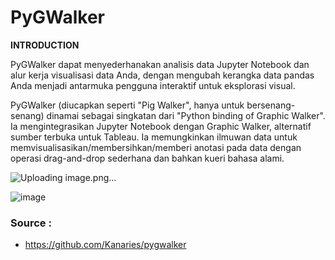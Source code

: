 # PyGWalker
**INTRODUCTION**

PyGWalker dapat menyederhanakan analisis data Jupyter Notebook dan alur kerja visualisasi data Anda, dengan mengubah kerangka data pandas Anda menjadi antarmuka pengguna interaktif untuk eksplorasi visual.

PyGWalker (diucapkan seperti "Pig Walker", hanya untuk bersenang-senang) dinamai sebagai singkatan dari "Python binding of Graphic Walker". Ia mengintegrasikan Jupyter Notebook dengan Graphic Walker, alternatif sumber terbuka untuk Tableau. Ia memungkinkan ilmuwan data untuk memvisualisasikan/membersihkan/memberi anotasi pada data dengan operasi drag-and-drop sederhana dan bahkan kueri bahasa alami.

![Uploading image.png…]()

![image](https://github.com/user-attachments/assets/270cfe5e-b49e-4965-974c-b2b7f864731d)


### Source :
- https://github.com/Kanaries/pygwalker
